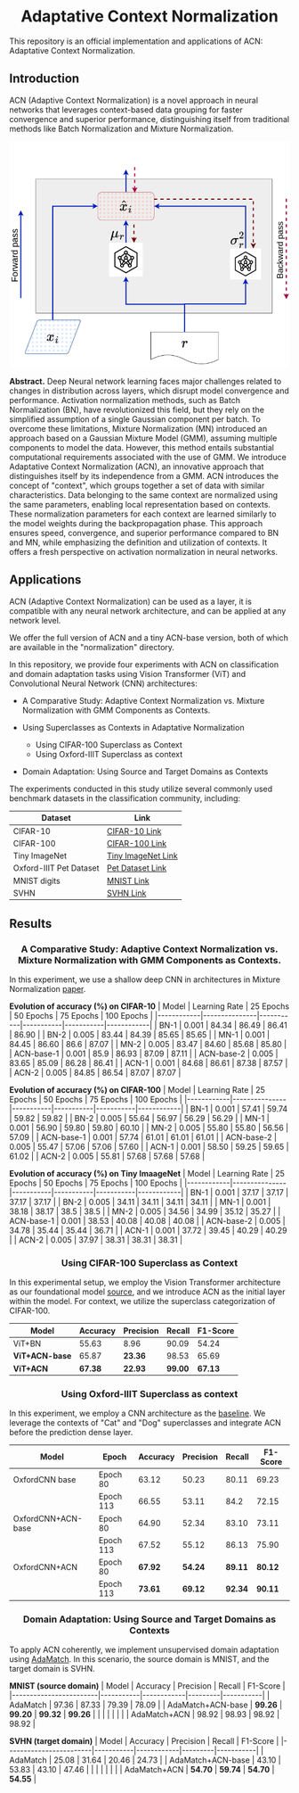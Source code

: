 # <center>**Adaptative Context Normalization**</center>

This repository is an official implementation and applications of ACN: Adaptative Context Normalization.

## Introduction

ACN (Adaptive Context Normalization) is a novel approach in neural networks that leverages context-based data grouping for faster convergence and superior performance, distinguishing itself from traditional methods like Batch Normalization and Mixture Normalization.

![Adaptative Context Normalization Layer](images/acn2.png "Adaptative Context Normalization Layer")

**Abstract.** Deep Neural network learning faces major challenges related to changes in distribution across layers, which disrupt model convergence and performance. Activation normalization methods, such as Batch Normalization (BN), have revolutionized this field, but they rely on the simplified assumption of a single Gaussian component per batch.
To overcome these limitations, Mixture Normalization (MN) introduced an approach based on a Gaussian Mixture Model (GMM), assuming multiple components to model the data. However, this method entails substantial computational requirements associated with the use of GMM. 
We introduce Adaptative Context Normalization (ACN), an innovative approach that distinguishes itself by its independence from a GMM. ACN introduces the concept of "context", which groups together a set of data with similar characteristics. Data belonging to the same context are normalized using the same parameters, enabling local representation based on contexts. These normalization parameters for each context are learned similarly to the model weights during the backpropagation phase.
This approach ensures speed, convergence, and superior performance compared to BN and MN, while emphasizing the definition and utilization of contexts. It offers a fresh perspective on activation normalization in neural networks.

## Applications

ACN (Adaptive Context Normalization) can be used as a layer, it is compatible with any neural network architecture, and can be applied at any network level.


We offer the full version of ACN and a tiny ACN-base version, both of which are available in the "normalization" directory.

In this repository, we provide four experiments with ACN on classification and domain adaptation tasks using Vision Transformer (ViT) and Convolutional Neural Network (CNN) architectures:

* A Comparative Study: Adaptive Context Normalization vs.
Mixture Normalization with GMM Components as Contexts.

* Using Superclasses as Contexts in Adaptative Normalization<br>
    * Using CIFAR-100 Superclass as Context<br>
    * Using Oxford-IIIT Superclass as context

* Domain Adaptation: Using Source and Target Domains as Contexts

The experiments conducted in this study utilize several commonly used benchmark datasets in the classification community, including:

<center>

| Dataset               | Link                                  
|-----------------------|---------------------------------------
| CIFAR-10              | [CIFAR-10 Link](https://www.cs.toronto.edu/~kriz/cifar.html)     |
| CIFAR-100             | [CIFAR-100 Link](https://www.cs.toronto.edu/~kriz/cifar.html)    
| Tiny ImageNet         | [Tiny ImageNet Link](https://www.kaggle.com/c/tiny-imagenet) 
| Oxford-IIIT Pet Dataset | [Pet Dataset Link](https://www.robots.ox.ac.uk/~vgg/data/pets/)  
| MNIST digits          | [MNIST Link](https://yann.lecun.com/exdb/mnist/)         
| SVHN                  | [SVHN Link](http://ufldl.stanford.edu/housenumbers/)         

</center>

## Results 
### <center> A Comparative Study: Adaptive Context Normalization vs. Mixture Normalization with GMM Components as Contexts. </center>

In this experiment, we use a shallow deep CNN in architectures in Mixture Normalization [paper](https://arxiv.org/abs/1806.02892).

**Evolution of accuracy (%) on CIFAR-10**
| Model      | Learning Rate | 25 Epochs | 50 Epochs | 75 Epochs | 100 Epochs |
|------------|---------------|-----------|-----------|-----------|------------|
| BN-1       | 0.001         | 84.34     | 86.49     | 86.41     | 86.90      |
| BN-2       | 0.005         | 83.44     | 84.39     | 85.65     | 85.65      |
| MN-1       | 0.001         | 84.45     | 86.60     | 86.6      | 87.07      |
| MN-2       | 0.005         | 83.47     | 84.60     | 85.68     | 85.80      |
| ACN-base-1 | 0.001         | 85.9      | 86.93     | 87.09     | 87.11      |
| ACN-base-2 | 0.005         | 83.65     | 85.09     | 86.28     | 86.41      |
| ACN-1      | 0.001         | 84.68     | 86.61     | 87.38     | 87.57      |
| ACN-2      | 0.005         | 84.85     | 86.54     | 87.07     | 87.07      |

**Evolution of accuracy (%) on CIFAR-100**
| Model      | Learning Rate | 25 Epochs | 50 Epochs | 75 Epochs | 100 Epochs |
|------------|---------------|-----------|-----------|-----------|------------|
| BN-1       | 0.001         | 57.41     | 59.74     | 59.82     | 59.82      |
| BN-2       | 0.005         | 55.64     | 56.97     | 56.29     | 56.29      |
| MN-1       | 0.001         | 56.90     | 59.80     | 59.80     | 60.10      |
| MN-2       | 0.005         | 55.80     | 55.80     | 56.56     | 57.09      |
| ACN-base-1 | 0.001         | 57.74     | 61.01     | 61.01     | 61.01      |
| ACN-base-2 | 0.005         | 55.47     | 57.06     | 57.06     | 57.60      |
| ACN-1      | 0.001         | 58.50     | 59.25     | 59.65     | 61.02      |
| ACN-2      | 0.005         | 55.81     | 57.68     | 57.68     | 57.68      |

**Evolution of accuracy (%) on Tiny ImaageNet**
| Model      | Learning Rate | 25 Epochs | 50 Epochs | 75 Epochs | 100 Epochs |
|------------|---------------|-----------|-----------|-----------|------------|
| BN-1       | 0.001         | 37.17     | 37.17     | 37.17     | 37.17      |
| BN-2       | 0.005         | 34.11     | 34.11     | 34.11     | 34.11      |
| MN-1       | 0.001         | 38.18     | 38.17     | 38.5      | 38.5       |
| MN-2       | 0.005         | 34.56     | 34.99     | 35.12     | 35.27      |
| ACN-base-1 | 0.001         | 38.53     | 40.08     | 40.08     | 40.08      |
| ACN-base-2 | 0.005         | 34.78     | 35.44     | 35.44     | 36.71      |
| ACN-1      | 0.001         | 37.72     | 39.45     | 40.29     | 40.29      |
| ACN-2      | 0.005         | 37.97     | 38.31     | 38.31     | 38.31      |


### <center> Using CIFAR-100 Superclass as Context </center>

In this experimental setup, we employ the Vision Transformer architecture as our foundational model [source](https://keras.io/examples/vision/image_classification_with_vision_transformer/), and we introduce ACN as the initial layer within the model. For context, we utilize the superclass categorization of CIFAR-100.

| Model               | Accuracy | Precision | Recall | F1-Score |
|---------------------|----------|-----------|--------|----------|
| ViT+BN              | 55.63    | 8.96      | 90.09  | 54.24    |
| **ViT+ACN-base**    | 65.87    | **23.36** | 98.53  | 65.69    |
| **ViT+ACN**         | **67.38**| **22.93** | **99.00** | **67.13**|

### <center> **Using Oxford-IIIT Superclass as context** </center>

In this experiment, we employ a CNN architecture as the [baseline](https://github.com/mayur7garg/PetImageClassification/blob/master/Train.ipynb). We leverage the contexts of "Cat" and "Dog" superclasses and integrate ACN before the prediction dense layer.

| Model                  | Epoch      | Accuracy  | Precision  | Recall  | F1-Score  |
|------------------------|------------|-----------|------------|---------|-----------|
| OxfordCNN base         | Epoch 80   | 63.12     | 50.23      | 80.11   | 69.23     |
|                        | Epoch 113  | 66.55     | 53.11      | 84.2    | 72.15     |
| OxfordCNN+ACN-base     | Epoch 80   | 64.90     | 52.34      | 83.10   | 73.11     |
|                        | Epoch 113  | 67.52     | 55.12      | 86.13   | 75.90     |
| OxfordCNN+ACN          | Epoch 80   | **67.92** | **54.24**  | **89.11** | **80.12** |
|                        | Epoch 113  | **73.61** | **69.12**  | **92.34** | **90.11** |

### <center>**Domain Adaptation: Using Source and Target Domains as Contexts**</center>

To apply ACN coherently, we implement unsupervised domain adaptation using [AdaMatch](https://keras.io/examples/vision/adamatch/). In this scenario, the source domain is MNIST, and the target domain is SVHN.

**MNIST (source domain)**
| Model                 | Accuracy  | Precision  | Recall  | F1-Score  |
|------------------------|-----------|------------|---------|-----------|
| AdaMatch              | 97.36     | 87.33      | 79.39   | 78.09     |
| AdaMatch+ACN-base    | **99.26** | **99.20**  | **99.32** | **99.26** |
|                        |           |            |         |           |
| AdaMatch+ACN         | 98.92     | 98.93      | 98.92   | 98.92     |


**SVHN (target domain)**
| Model                 | Accuracy  | Precision  | Recall  | F1-Score  |
|------------------------|-----------|------------|---------|-----------|
| AdaMatch              | 25.08     | 31.64      | 20.46   | 24.73     |
| AdaMatch+ACN-base    | 43.10     | 53.83      | 43.10   | 47.46     |
|                        |           |            |         |           |
| AdaMatch+ACN         | **54.70** | **59.74**  | **54.70** | **54.55** |
